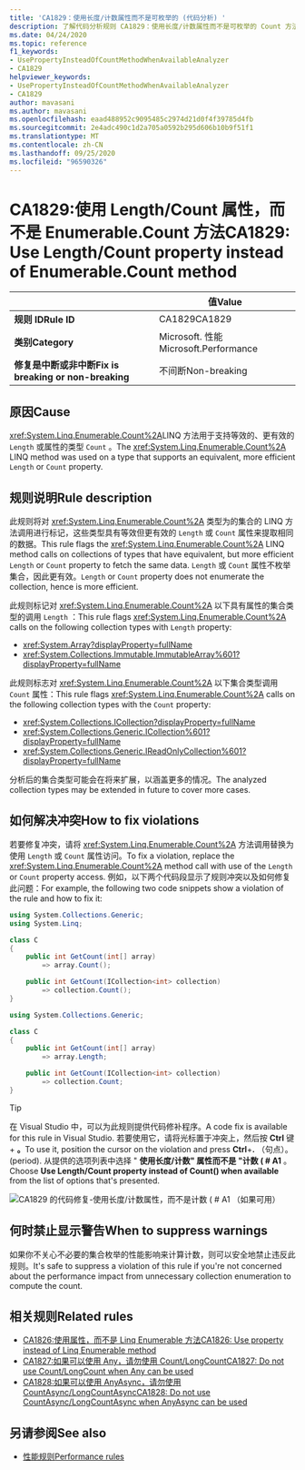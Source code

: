 ```yaml
---
title: 'CA1829：使用长度/计数属性而不是可枚举的 (代码分析) '
description: 了解代码分析规则 CA1829：使用长度/计数属性而不是可枚举的 Count 方法
ms.date: 04/24/2020
ms.topic: reference
f1_keywords:
- UsePropertyInsteadOfCountMethodWhenAvailableAnalyzer
- CA1829
helpviewer_keywords:
- UsePropertyInsteadOfCountMethodWhenAvailableAnalyzer
- CA1829
author: mavasani
ms.author: mavasani
ms.openlocfilehash: eaad488952c9095485c2974d21d0f4f39785d4fb
ms.sourcegitcommit: 2e4adc490c1d2a705a0592b295d606b10b9f51f1
ms.translationtype: MT
ms.contentlocale: zh-CN
ms.lasthandoff: 09/25/2020
ms.locfileid: "96590326"
---
```

# <a name="ca1829-use-lengthcount-property-instead-of-enumerablecount-method"></a><span data-ttu-id="c42a6-103">CA1829:使用 Length/Count 属性，而不是 Enumerable.Count 方法</span><span class="sxs-lookup"><span data-stu-id="c42a6-103">CA1829: Use Length/Count property instead of Enumerable.Count method</span></span>

| | <span data-ttu-id="c42a6-104">值</span><span class="sxs-lookup"><span data-stu-id="c42a6-104">Value</span></span> |
|-|-|
| <span data-ttu-id="c42a6-105">**规则 ID**</span><span class="sxs-lookup"><span data-stu-id="c42a6-105">**Rule ID**</span></span> |<span data-ttu-id="c42a6-106">CA1829</span><span class="sxs-lookup"><span data-stu-id="c42a6-106">CA1829</span></span>|
| <span data-ttu-id="c42a6-107">**类别**</span><span class="sxs-lookup"><span data-stu-id="c42a6-107">**Category**</span></span> |<span data-ttu-id="c42a6-108">Microsoft. 性能</span><span class="sxs-lookup"><span data-stu-id="c42a6-108">Microsoft.Performance</span></span>|
| <span data-ttu-id="c42a6-109">**修复是中断或非中断**</span><span class="sxs-lookup"><span data-stu-id="c42a6-109">**Fix is breaking or non-breaking**</span></span> |<span data-ttu-id="c42a6-110">不间断</span><span class="sxs-lookup"><span data-stu-id="c42a6-110">Non-breaking</span></span>|

## <a name="cause"></a><span data-ttu-id="c42a6-111">原因</span><span class="sxs-lookup"><span data-stu-id="c42a6-111">Cause</span></span>

<span data-ttu-id="c42a6-112"><xref:System.Linq.Enumerable.Count%2A>LINQ 方法用于支持等效的、更有效的 `Length` 或属性的类型 `Count` 。</span><span class="sxs-lookup"><span data-stu-id="c42a6-112">The <xref:System.Linq.Enumerable.Count%2A> LINQ method was used on a type that supports an equivalent, more efficient `Length` or `Count` property.</span></span>

## <a name="rule-description"></a><span data-ttu-id="c42a6-113">规则说明</span><span class="sxs-lookup"><span data-stu-id="c42a6-113">Rule description</span></span>

<span data-ttu-id="c42a6-114">此规则将对 <xref:System.Linq.Enumerable.Count%2A> 类型为的集合的 LINQ 方法调用进行标记，这些类型具有等效但更有效的 `Length` 或 `Count` 属性来提取相同的数据。</span><span class="sxs-lookup"><span data-stu-id="c42a6-114">This rule flags the <xref:System.Linq.Enumerable.Count%2A> LINQ method calls on collections of types that have equivalent, but more efficient `Length` or `Count` property to fetch the same data.</span></span> <span data-ttu-id="c42a6-115">`Length` 或 `Count` 属性不枚举集合，因此更有效。</span><span class="sxs-lookup"><span data-stu-id="c42a6-115">`Length` or `Count` property does not enumerate the collection, hence is more efficient.</span></span>

<span data-ttu-id="c42a6-116">此规则标记对 <xref:System.Linq.Enumerable.Count%2A> 以下具有属性的集合类型的调用 `Length` ：</span><span class="sxs-lookup"><span data-stu-id="c42a6-116">This rule flags <xref:System.Linq.Enumerable.Count%2A> calls on the following collection types with `Length` property:</span></span>

- <xref:System.Array?displayProperty=fullName>
- <xref:System.Collections.Immutable.ImmutableArray%601?displayProperty=fullName>

<span data-ttu-id="c42a6-117">此规则标志对 <xref:System.Linq.Enumerable.Count%2A> 以下集合类型调用 `Count` 属性：</span><span class="sxs-lookup"><span data-stu-id="c42a6-117">This rule flags <xref:System.Linq.Enumerable.Count%2A> calls on the following collection types with the `Count` property:</span></span>

- <xref:System.Collections.ICollection?displayProperty=fullName>
- <xref:System.Collections.Generic.ICollection%601?displayProperty=fullName>
- <xref:System.Collections.Generic.IReadOnlyCollection%601?displayProperty=fullName>

<span data-ttu-id="c42a6-118">分析后的集合类型可能会在将来扩展，以涵盖更多的情况。</span><span class="sxs-lookup"><span data-stu-id="c42a6-118">The analyzed collection types may be extended in future to cover more cases.</span></span>

## <a name="how-to-fix-violations"></a><span data-ttu-id="c42a6-119">如何解决冲突</span><span class="sxs-lookup"><span data-stu-id="c42a6-119">How to fix violations</span></span>

<span data-ttu-id="c42a6-120">若要修复冲突，请将 <xref:System.Linq.Enumerable.Count%2A> 方法调用替换为使用 `Length` 或 `Count` 属性访问。</span><span class="sxs-lookup"><span data-stu-id="c42a6-120">To fix a violation, replace the <xref:System.Linq.Enumerable.Count%2A> method call with use of the `Length` or `Count` property access.</span></span> <span data-ttu-id="c42a6-121">例如，以下两个代码段显示了规则冲突以及如何修复此问题：</span><span class="sxs-lookup"><span data-stu-id="c42a6-121">For example, the following two code snippets show a violation of the rule and how to fix it:</span></span>

```csharp
using System.Collections.Generic;
using System.Linq;

class C
{
    public int GetCount(int[] array)
        => array.Count();

    public int GetCount(ICollection<int> collection)
        => collection.Count();
}
```

```csharp
using System.Collections.Generic;

class C
{
    public int GetCount(int[] array)
        => array.Length;

    public int GetCount(ICollection<int> collection)
        => collection.Count;
}
```

> [!TIP]
> <span data-ttu-id="c42a6-122">在 Visual Studio 中，可以为此规则提供代码修补程序。</span><span class="sxs-lookup"><span data-stu-id="c42a6-122">A code fix is available for this rule in Visual Studio.</span></span> <span data-ttu-id="c42a6-123">若要使用它，请将光标置于冲突上，然后按 **Ctrl** 键 + **。**</span><span class="sxs-lookup"><span data-stu-id="c42a6-123">To use it, position the cursor on the violation and press **Ctrl**+**.**</span></span> <span data-ttu-id="c42a6-124">（句点）。</span><span class="sxs-lookup"><span data-stu-id="c42a6-124">(period).</span></span> <span data-ttu-id="c42a6-125">从提供的选项列表中选择 " **使用长度/计数" 属性而不是 "计数 ( # A1** 。</span><span class="sxs-lookup"><span data-stu-id="c42a6-125">Choose **Use Length/Count property instead of Count() when available** from the list of options that's presented.</span></span>
>
> ![CA1829 的代码修复-使用长度/计数属性，而不是计数 ( # A1 （如果可用）](media/ca1829-codefix.png)

## <a name="when-to-suppress-warnings"></a><span data-ttu-id="c42a6-127">何时禁止显示警告</span><span class="sxs-lookup"><span data-stu-id="c42a6-127">When to suppress warnings</span></span>

<span data-ttu-id="c42a6-128">如果你不关心不必要的集合枚举的性能影响来计算计数，则可以安全地禁止违反此规则。</span><span class="sxs-lookup"><span data-stu-id="c42a6-128">It's safe to suppress a violation of this rule if you're not concerned about the performance impact from unnecessary collection enumeration to compute the count.</span></span>

## <a name="related-rules"></a><span data-ttu-id="c42a6-129">相关规则</span><span class="sxs-lookup"><span data-stu-id="c42a6-129">Related rules</span></span>

- [<span data-ttu-id="c42a6-130">CA1826:使用属性，而不是 Linq Enumerable 方法</span><span class="sxs-lookup"><span data-stu-id="c42a6-130">CA1826: Use property instead of Linq Enumerable method</span></span>](ca1826.md)
- [<span data-ttu-id="c42a6-131">CA1827:如果可以使用 Any，请勿使用 Count/LongCount</span><span class="sxs-lookup"><span data-stu-id="c42a6-131">CA1827: Do not use Count/LongCount when Any can be used</span></span>](ca1827.md)
- [<span data-ttu-id="c42a6-132">CA1828:如果可以使用 AnyAsync，请勿使用 CountAsync/LongCountAsync</span><span class="sxs-lookup"><span data-stu-id="c42a6-132">CA1828: Do not use CountAsync/LongCountAsync when AnyAsync can be used</span></span>](ca1828.md)

## <a name="see-also"></a><span data-ttu-id="c42a6-133">另请参阅</span><span class="sxs-lookup"><span data-stu-id="c42a6-133">See also</span></span>

- [<span data-ttu-id="c42a6-134">性能规则</span><span class="sxs-lookup"><span data-stu-id="c42a6-134">Performance rules</span></span>](performance-warnings.md)
